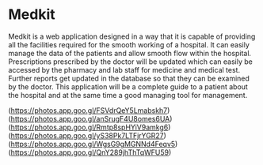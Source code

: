 # Medkit
Medkit is a web application designed in a way that it is capable of providing all the facilities required for the smooth working of a hospital.
It can easily manage the data of the patients and allow smooth flow within the hospital.
Prescriptions prescribed by the doctor will be updated which can easily be accessed by the pharmacy and lab staff for medicine and medical test.
Further reports get updated in the database so that they can be examined by the doctor.
This application will be a complete guide to a patient about the hospital and at the same time a good managing tool for management.

(https://photos.app.goo.gl/FSVdrQeY5Lmabskh7)
(https://photos.app.goo.gl/anSrugF4U8omes6UA)
(https://photos.app.goo.gl/Rmtp8spHYiV9amkg6)
(https://photos.app.goo.gl/yS38Pk7LTFjrYGR27)
(https://photos.app.goo.gl/WgsG9gMGNNd4Feqv5)
(https://photos.app.goo.gl/QnY289jhThTqWFU59)
